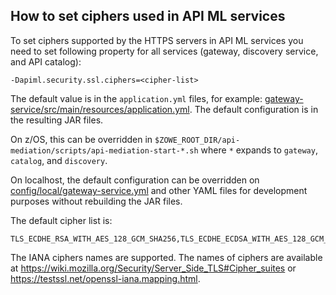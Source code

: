 ## How to set ciphers used in API ML services

To set ciphers supported by the HTTPS servers in API ML services you need to set following property
for all services (gateway, discovery service, and API catalog):

    -Dapiml.security.ssl.ciphers=<cipher-list>

The default value is in the `application.yml` files, for example: [gateway-service/src/main/resources/application.yml](/gateway-service/src/main/resources/application.yml). The default configuration is in the resulting JAR files.

On z/OS, this can be overridden in `$ZOWE_ROOT_DIR/api-mediation/scripts/api-mediation-start-*.sh` where `*` expands to `gateway`, `catalog`, and `discovery`.

On localhost, the default configuration can be overridden on [config/local/gateway-service.yml](/config/local/gateway-service.yml) and other YAML files for development purposes without rebuilding the JAR files.

The default cipher list is:

    TLS_ECDHE_RSA_WITH_AES_128_GCM_SHA256,TLS_ECDHE_ECDSA_WITH_AES_128_GCM_SHA256,TLS_ECDHE_RSA_WITH_AES_256_GCM_SHA384,TLS_ECDHE_ECDSA_WITH_AES_256_GCM_SHA384,TLS_ECDHE_RSA_WITH_AES_128_CBC_SHA256,TLS_ECDHE_ECDSA_WITH_AES_128_CBC_SHA256,TLS_ECDHE_ECDSA_WITH_AES_256_CBC_SHA384

The IANA ciphers names are supported.
The names of ciphers are available at https://wiki.mozilla.org/Security/Server_Side_TLS#Cipher_suites or https://testssl.net/openssl-iana.mapping.html.

